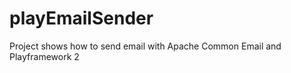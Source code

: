 playEmailSender
===============

Project shows how to send email with Apache Common Email and Playframework 2
